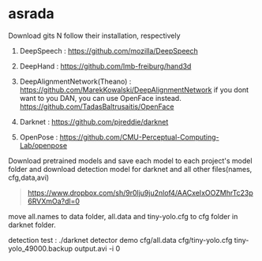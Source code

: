 # asrada

Download gits N follow their installation, respectively
1. DeepSpeech : https://github.com/mozilla/DeepSpeech
2. DeepHand : https://github.com/lmb-freiburg/hand3d
3. DeepAlignmentNetwork(Theano) : https://github.com/MarekKowalski/DeepAlignmentNetwork
    if you dont want to you DAN, you can use OpenFace instead. 
    https://github.com/TadasBaltrusaitis/OpenFace

4. Darknet : https://github.com/pjreddie/darknet
5. OpenPose : https://github.com/CMU-Perceptual-Computing-Lab/openpose

Download pretrained models and save each model to each project's model folder
and download detection model for darknet and all other files(names, cfg,data,avi)
> https://www.dropbox.com/sh/9r0lju9ju2nlof4/AACxeIxOOZMhrTc23p6RVXmOa?dl=0

move all.names to data folder, all.data and tiny-yolo.cfg to cfg folder in darknet folder.
 
detection test : ./darknet detector demo cfg/all.data cfg/tiny-yolo.cfg tiny-yolo_49000.backup output.avi -i 0
